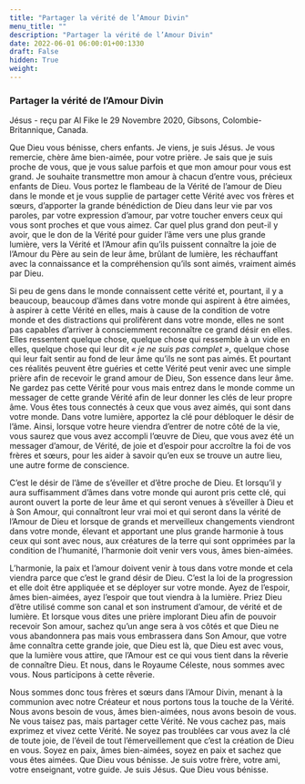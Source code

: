 ```yaml
---
title: "Partager la vérité de l’Amour Divin"
menu_title: ""
description: "Partager la vérité de l’Amour Divin"
date: 2022-06-01 06:00:01+00:1330
draft: False
hidden: True
weight:
---
```

### Partager la vérité de l’Amour Divin

Jésus - reçu par Al Fike le 29 Novembre 2020, Gibsons, Colombie-Britannique, Canada.

Que Dieu vous bénisse, chers enfants. Je viens, je suis Jésus. Je vous remercie, chère âme bien-aimée, pour votre prière. Je sais que je suis proche de vous, que je vous salue parfois et que mon amour pour vous est grand. Je souhaite transmettre mon amour à chacun d’entre vous, précieux enfants de Dieu. Vous portez le flambeau de la Vérité de l’amour de Dieu dans le monde et je vous supplie de partager cette Vérité avec vos frères et sœurs, d’apporter la grande bénédiction de Dieu dans leur vie par vos paroles, par votre expression d’amour, par votre toucher envers ceux qui vous sont proches et que vous aimez. Car quel plus grand don peut-il y avoir, que le don de la Vérité pour guider l’âme vers une plus grande lumière, vers la Vérité et l’Amour afin qu’ils puissent connaître la joie de l’Amour du Père au sein de leur âme, brûlant de lumière, les réchauffant avec la connaissance et la compréhension qu’ils sont aimés, vraiment aimés par Dieu.

Si peu de gens dans le monde connaissent cette vérité et, pourtant, il y a beaucoup, beaucoup d’âmes dans votre monde qui aspirent à être aimées, à aspirer à cette Vérité en elles, mais à cause de la condition de votre monde et des distractions qui prolifèrent dans votre monde, elles ne sont pas capables d’arriver à consciemment reconnaître ce grand désir en elles. Elles ressentent quelque chose, quelque chose qui ressemble à un vide en elles, quelque chose qui leur dit *« je ne suis pas complet »*, quelque chose qui leur fait sentir au fond de leur âme qu’ils ne sont pas aimés. Et pourtant ces réalités peuvent être guéries et cette Vérité peut venir avec une simple prière afin de recevoir le grand amour de Dieu, Son essence dans leur âme. Ne gardez pas cette Vérité pour vous mais entrez dans le monde comme un messager de cette grande Vérité afin de leur donner les clés de leur propre âme. Vous êtes tous connectés à ceux que vous avez aimés, qui sont dans votre monde. Dans votre lumière, apportez la clé pour débloquer le désir de l’âme. Ainsi, lorsque votre heure viendra d’entrer de notre côté de la vie, vous saurez que vous avez accompli l’œuvre de Dieu, que vous avez été un messager d’amour, de Vérité, de joie et d’espoir pour accroître la foi de vos frères et sœurs, pour les aider à savoir qu’en eux se trouve un autre lieu, une autre forme de conscience.

C’est le désir de l’âme de s’éveiller et d’être proche de Dieu. Et lorsqu’il y aura suffisamment d’âmes dans votre monde qui auront pris cette clé, qui auront ouvert la porte de leur âme et qui seront venues à s’éveiller à Dieu et à Son Amour, qui connaîtront leur vrai moi et qui seront dans la vérité de l’Amour de Dieu et lorsque de grands et merveilleux changements viendront dans votre monde, élevant et apportant une plus grande harmonie à tous ceux qui sont avec nous, aux créatures de la terre qui sont opprimées par la condition de l’humanité, l’harmonie doit venir vers vous, âmes bien-aimées.

L’harmonie, la paix et l’amour doivent venir à tous dans votre monde et cela viendra parce que c’est le grand désir de Dieu. C’est la loi de la progression et elle doit être appliquée et se déployer sur votre monde. Ayez de l’espoir, âmes bien-aimées, ayez l’espoir que tout viendra à la lumière. Priez Dieu d’être utilisé comme son canal et son instrument d’amour, de vérité et de lumière. Et lorsque vous dites une prière implorant Dieu afin de pouvoir recevoir Son amour, sachez qu’un ange sera à vos côtés et que Dieu ne vous abandonnera pas mais vous embrassera dans Son Amour, que votre âme connaîtra cette grande joie, que Dieu est là, que Dieu est avec vous, que la lumière vous attire, que l’Amour est ce qui vous tient dans la rêverie de connaître Dieu. Et nous, dans le Royaume Céleste, nous sommes avec vous. Nous participons à cette rêverie.

Nous sommes donc tous frères et sœurs dans l’Amour Divin, menant à la communion avec notre Créateur et nous portons tous la touche de la Vérité. Nous avons besoin de vous, âmes bien-aimées, nous avons besoin de vous. Ne vous taisez pas, mais partager cette Vérité. Ne vous cachez pas, mais exprimez et vivez cette Vérité. Ne soyez pas troublées car vous avez la clé de toute joie, de l’éveil de tout l’émerveillement que c’est la création de Dieu en vous. Soyez en paix, âmes bien-aimées, soyez en paix et sachez que vous êtes aimées. Que Dieu vous bénisse. Je suis votre frère, votre ami, votre enseignant, votre guide. Je suis Jésus. Que Dieu vous bénisse.
